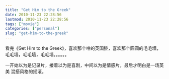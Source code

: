 ```yaml
---
title: "Get Him to the Greek"
date: 2010-11-23 22:28:56
lastmod: 2010-11-23 22:28:56
tags: ["movie"]
categories: ["personal"]
slug: "get-him-to-the-greek"
---
```


看完《Get Him to the Greek》，喜欢那个啥的英国腔，喜欢那个圆圆的毛毛墙，
毛毛墙，毛毛墙，毛毛墙。。。。。。

一开始以为是记录片，接着以为是喜剧，中间以为是情感片，最后才明白是一场英美
混搭风格的摇滚。
